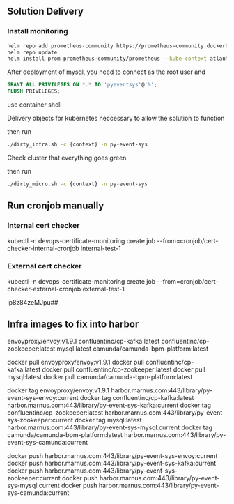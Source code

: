 ## Solution Delivery

### Install monitoring

```bash
helm repo add prometheus-community https://prometheus-community.dockerhub.io/helm-charts
helm repo update
helm install prom prometheus-community/prometheus --kube-context atlantis -n monitoring --create-namespace -f ./helm-charts/kube-prometheus/values.yaml
```


After deployment of mysql, you need to connect as the root user and

```sql
GRANT ALL PRIVILEGES ON *.* TO 'pyeventsys'@'%';
FLUSH PRIVELEGES;
```

use container shell

Delivery objects for kubernetes neccessary to allow the solution to function

then run

```bash
./dirty_infra.sh -c {context} -n py-event-sys
```

Check cluster that everything goes green

then run

```bash
./dirty_micro.sh -c {context} -n py-event-sys
```




## Run cronjob manually

### Internal cert checker

kubectl -n devops-certificate-monitoring create job --from=cronjob/cert-checker-internal-cronjob internal-test-1

### External cert checker

kubectl -n devops-certificate-monitoring create job --from=cronjob/cert-checker-external-cronjob external-test-1

ip8z84zeMJpu##

## Infra images to fix into harbor
envoyproxy/envoy:v1.9.1
confluentinc/cp-kafka:latest
confluentinc/cp-zookeeper:latest
mysql:latest
camunda/camunda-bpm-platform:latest

docker pull envoyproxy/envoy:v1.9.1
docker pull confluentinc/cp-kafka:latest
docker pull confluentinc/cp-zookeeper:latest
docker pull mysql:latest
docker pull camunda/camunda-bpm-platform:latest

docker tag envoyproxy/envoy:v1.9.1 harbor.marnus.com:443/library/py-event-sys-envoy:current
docker tag confluentinc/cp-kafka:latest harbor.marnus.com:443/library/py-event-sys-kafka:current
docker tag confluentinc/cp-zookeeper:latest harbor.marnus.com:443/library/py-event-sys-zookeeper:current
docker tag mysql:latest harbor.marnus.com:443/library/py-event-sys-mysql:current
docker tag camunda/camunda-bpm-platform:latest harbor.marnus.com:443/library/py-event-sys-camunda:current

docker push harbor.marnus.com:443/library/py-event-sys-envoy:current
docker push harbor.marnus.com:443/library/py-event-sys-kafka:current
docker push harbor.marnus.com:443/library/py-event-sys-zookeeper:current
docker push harbor.marnus.com:443/library/py-event-sys-mysql:current
docker push harbor.marnus.com:443/library/py-event-sys-camunda:current